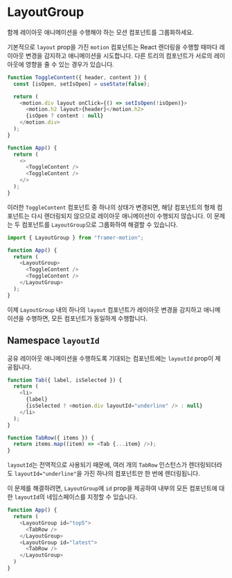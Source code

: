 # LayoutGroup

함께 레이아웃 애니메이션을 수행해야 하는 모션 컴포넌트를 그룹화하세요.

기본적으로 `layout` prop을 가진 `motion` 컴포넌트는 React 렌더링을 수행할 때마다 레이아웃 변경을 감지하고 애니메이션을 시도합니다.
다른 트리의 컴포넌트가 서로의 레이아웃에 영향을 줄 수 있는 경우가 있습니다.

```javascript
function ToggleContent({ header, content }) {
  const [isOpen, setIsOpen] = useState(false);

  return (
    <motion.div layout onClick={() => setIsOpen(!isOpen)}>
      <motion.h2 layout>{header}</motion.h2>
      {isOpen ? content : null}
    </motion.div>
  );
}

function App() {
  return (
    <>
      <ToggleContent />
      <ToggleContent />
    </>
  );
}
```

이러한 `ToggleContent` 컴포넌트 중 하나의 상태가 변경되면, 해당 컴포넌트의 형제 컴포넌트는 다시 렌더링되지 않으므로 레이아웃 애니메이션이 수행되지 않습니다.
이 문제는 두 컴포넌트를 `LayoutGroup`으로 그룹화하여 해결할 수 있습니다.

```javascript
import { LayoutGroup } from "framer-motion";

function App() {
  return (
    <LayoutGroup>
      <ToggleContent />
      <ToggleContent />
    </LayoutGroup>
  );
}
```

이제 `LayoutGroup` 내의 하나의 `layout` 컴포넌트가 레이아웃 변경을 감지하고 애니메이션을 수행하면, 모든 컴포넌트가 동일하게 수행합니다.

## Namespace `layoutId`

공유 레이아웃 애니메이션을 수행하도록 기대되는 컴포넌트에는 `layoutId` prop이 제공됩니다.

```javascript
function Tab({ label, isSelected }) {
  return (
    <li>
      {label}
      {isSelected ? <motion.div layoutId="underline" /> : null}
    </li>
  );
}

function TabRow({ items }) {
  return items.map((item) => <Tab {...item} />);
}
```

`layoutId`는 전역적으로 사용되기 때문에, 여러 개의 `TabRow` 인스턴스가 렌더링되더라도 `layoutId="underline"`을 가진 하나의 컴포넌트만 한 번에 렌더링됩니다.

이 문제를 해결하려면, `LayoutGroup`에 `id` prop을 제공하여 내부의 모든 컴포넌트에 대한 `layoutId`의 네임스페이스를 지정할 수 있습니다.

```javascript
function App() {
  return (
    <LayoutGroup id="top5">
      <TabRow />
    </LayoutGroup>
    <LayoutGroup id="latest">
      <TabRow />
    </LayoutGroup>
  )
}

```
